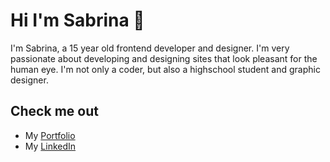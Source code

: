 # Hi I'm Sabrina 👋

I'm Sabrina, a 15 year old frontend developer and designer. I'm very passionate about developing and designing sites that look pleasant for the human eye. I'm not only a coder, but also a highschool student and graphic designer. 

## Check me out
- My <a href="https://sabrinaabrodi.vercel.app/">Portfolio</a>
- My <a href="https://www.linkedin.com/in/sabrina-abrodi-a52ab0239/">LinkedIn</a>

